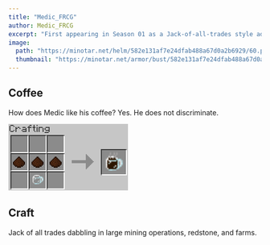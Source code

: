 ```yaml
---
title: "Medic_FRCG"
author: Medic_FRCG
excerpt: "First appearing in Season 01 as a Jack-of-all-trades style adventurer and redstone enthusiast."
image:
  path: "https://minotar.net/helm/582e131af7e24dfab488a67d0a2b6929/60.png"
  thumbnail: "https://minotar.net/armor/bust/582e131af7e24dfab488a67d0a2b6929/200.png"
---
```


## <i class="fas fa-mug-hot"></i> Coffee
How does Medic like his coffee? Yes. He does not discriminate.

![Coffee, the right way.](/assets/img/AnonJr-CoffeeCrafting.png)

## <i class="fas fa-building"></i> Craft
Jack of all trades dabbling in large mining operations, redstone, and farms.
